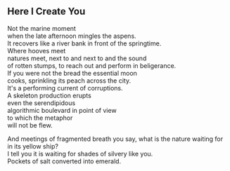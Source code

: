Here I Create You
-----------------
Not the marine moment  
when the late afternoon mingles the aspens.  
It recovers like a river bank in front of the springtime.  
Where hooves meet  
natures meet, next to and next to and the sound  
of rotten stumps, to reach out and perform in beligerance.  
If you were not the bread the essential moon  
cooks, sprinkling its peach across the city.  
It's a performing current of corruptions.  
A skeleton production erupts  
even the serendipidous  
algorithmic boulevard in point of view  
to which the metaphor  
will not be flew.  
  
And meetings of fragmented breath you say, what is the nature waiting for in its yellow ship?  
I tell you it is waiting for shades of silvery like you.  
Pockets of salt converted into emerald.  
